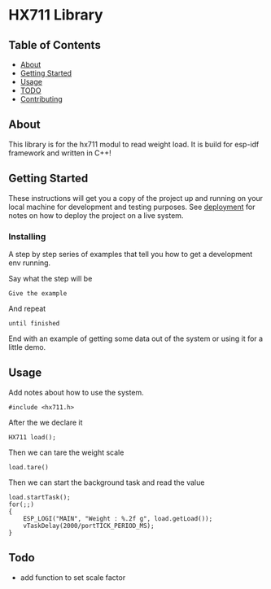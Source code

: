 # HX711 Library

## Table of Contents

- [About](#about)
- [Getting Started](#getting_started)
- [Usage](#usage)
- [TODO](#todo)
- [Contributing](../CONTRIBUTING.md)

## About <a name = "about"></a>

This library is for the hx711 modul to read weight load.
It is build for esp-idf framework and written in C++! 

## Getting Started <a name = "getting_started"></a>

These instructions will get you a copy of the project up and running on your local machine for development and testing purposes. See [deployment](#deployment) for notes on how to deploy the project on a live system.


### Installing

A step by step series of examples that tell you how to get a development env running.

Say what the step will be

```
Give the example
```

And repeat

```
until finished
```

End with an example of getting some data out of the system or using it for a little demo.

## Usage <a name = "usage"></a>

Add notes about how to use the system.

```
#include <hx711.h>
```

After the we declare it

```
HX711 load();
```

Then we can tare the weight scale

```
load.tare()
```

Then we can start the background task and read the value

```
load.startTask();
for(;;) 
{
    ESP_LOGI("MAIN", "Weight : %.2f g", load.getLoad());
    vTaskDelay(2000/portTICK_PERIOD_MS);
}

```

## Todo <a name = "todo"></a>

 - add function to set scale factor